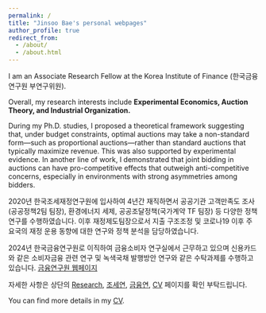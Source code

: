 ```yaml
---
permalink: /
title: "Jinsoo Bae's personal webpages"
author_profile: true
redirect_from: 
  - /about/
  - /about.html
---
```



I am an Associate Research Fellow at the Korea Institute of Finance (한국금융연구원 부연구위원).

Overall, my research interests include **Experimental Economics, Auction Theory, and Industrial Organization.**

During my Ph.D. studies, I proposed a theoretical framework suggesting that, under budget constraints, optimal auctions may take a non-standard form—such as proportional auctions—rather than standard auctions that typically maximize revenue. This was also supported by experimental evidence. In another line of work, I demonstrated that joint bidding in auctions can have pro-competitive effects that outweigh anti-competitive concerns, especially in environments with strong asymmetries among bidders.

2020년 한국조세재정연구원에 입사하여 4년간 재직하면서 공공기관 고객만족도 조사(공공정책2팀 팀장), 환경에너지 세제, 공공조달정책(국가계약 TF 팀장) 등 다양한 정책 연구를 수행하였습니다. 이후 재정제도팀장으로서 지출 구조조정 및 코로나19 이후 주요국의 재정 운용 동향에 대한 연구와 정책 분석을 담당하였습니다.

2024년 한국금융연구원로 이직하여 금융소비자 연구실에서 근무하고 있으며 신용카드와 같은 소비자금융 관련 연구 및 녹색국채 발행방안 연구와 같은 수탁과제를 수행하고 있습니다. [금융연구원 웹페이지](https://www.kif.re.kr/kif4/about/profile_summary?mid=62&id=jsbae)

자세한 사항은 상단의 [Research](/publications/), [조세연](/portfolio/kipf/), [금융연](/portfolio/kif/), [CV](/cv/) 페이지를 확인 부탁드립니다.

You can find more details in my [CV](/cv/).

